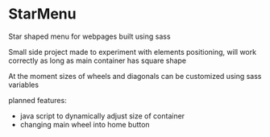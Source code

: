# StarMenu

Star shaped menu for webpages built using sass

Small side project made to experiment with elements positioning, will work correctly as long as main container has square shape

At the moment sizes of wheels and diagonals can be customized using sass variables

planned features:

- java script to dynamically adjust size of container
- changing main wheel into home button

